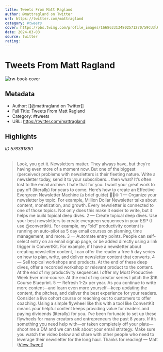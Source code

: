 ```yaml
---
title: Tweets From Matt Ragland
author: @mattragland on Twitter
url: https://twitter.com/mattragland
category: #tweets
cover: https://pbs.twimg.com/profile_images/1668633134802571270/59CU3lGr.jpg
date: 2024-03-03
source: twitter
rating:
---
```

# Tweets From Matt Ragland

![rw-book-cover](https://pbs.twimg.com/profile_images/1668633134802571270/59CU3lGr.jpg)

## Metadata
- Author: [[@mattragland on Twitter]]
- Full Title: Tweets From Matt Ragland
- Category: #tweets
- URL: https://twitter.com/mattragland

## Highlights
###### ID 576391890
> Look, you get it. Newsletters matter. 
> They always have, but they’re having even more of a moment now. But one of the biggest (perceived) problems with newsletters is their fleeting nature. 
> Write a newsletter today, send it to your subscribers... then what? It’s often lost to the email archive. I hate that for you. I want your great work to pay off (literally) for years to come. 
> Here’s how to create an Effective Evergreen Newsletter Machine (a brief guide) 🌲📧⚙️
> 1 — Organize your newsletter by topic. For example, Million Dollar Newsletter talks about content, monetization, and growth. Every newsletter is connected to one of those topics. Not only does this make it easier to write, but it helps me build topical deep dives. 
> 2 — Create topical deep dives. Use your best newsletters to create evergreen sequences in your ESP (I use @convertkit). For example, my “old” productivity content is running on auto-pilot as 5 day email courses on planning, time management, and more. 
> 3 — Automate entry points. People can self-select entry on an email signup page, or be added directly using a link trigger in ConvertKit. For example, if I have a newsletter about creating newsletter content, I can offer the reader a free 5 day series on how to plan, write, and deliver newsletter content that converts. 
> 4 — Sell topical workshops and products. At the end of these deep dives, offer a recorded workshop or relevant product to the content. At the end of my productivity sequences I offer my Most Productive Week Ever mini-course. At the end of my creator series I pitch the $1K Course Blueprint. 
> 5 — Refresh 1-2x per year. As you continue to write more content—and learn even more yourself—keep updating the content, the pitches, and deliver the best experience for your readers. Consider a live cohort course or reaching out to customers to offer coaching. 
> Using a simple flywheel like this with a tool like ConvertKit means your helpful content keeps providing value for readers and paying dividends (literally) for you. I’ve been fortunate to set up these flywheels for many creators and entrepreneurs the past 8 years. 
> If it’s something you need help with—or taken completely off your plate—shoot me a DM and we can talk about your email strategy. Make sure you watch the video below and share with other people who need to leverage their newsletter for the long haul. 
> Thanks for reading! — Matt ([View Tweet](https://twitter.com/mattragland/status/1688515886422863872))
    
